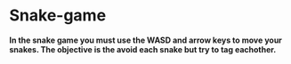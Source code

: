 # Snake-game
**In the snake game you must use the WASD and arrow keys to move your snakes. The objective is the avoid each snake but try to tag eachother.**
